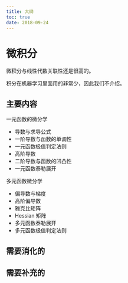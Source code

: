 ```yaml
---
title: 大纲
toc: true
date: 2018-09-24
---
```

# 微积分

微积分与线性代数关联性还是很高的。

积分在机器学习里面用的非常少，因此我们不介绍。

## 主要内容

一元函数的微分学
- 导数与求导公式
- 一阶导数与函数的单调性
- 一元函数极值判定法则
- 高阶导数
- 二阶导数与函数的凹凸性
- 一元函数泰勒展开

多元函数微分学
- 偏导数与梯度
- 高阶偏导数
- 雅克比矩阵
- Hessian 矩阵
- 多元函数泰勒展开
- 多元函数极值判定法则



## 需要消化的


## 需要补充的
